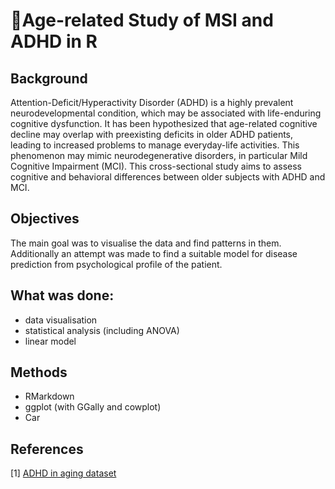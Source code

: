 # :older_woman:Age-related Study of MSI and ADHD in R

## Background
Attention-Deficit/Hyperactivity Disorder (ADHD) is a highly prevalent neurodevelopmental condition, which may be associated with life-enduring cognitive dysfunction. It has been hypothesized that age-related cognitive decline may overlap with preexisting deficits in older ADHD patients, leading to increased problems to manage everyday-life activities. This phenomenon may mimic neurodegenerative disorders, in particular Mild Cognitive Impairment (MCI). This cross-sectional study aims to assess cognitive and behavioral differences between older subjects with ADHD and MCI.

## Objectives
The main goal was to visualise the data and find patterns in them. Additionally an attempt was made to find a suitable model for disease prediction from psychological profile of the patient.

## What was done:
- data visualisation
- statistical analysis (including ANOVA)
- linear model

## Methods
- RMarkdown
- ggplot (with GGally and cowplot)
- Car 

## References
[1] [ADHD in aging dataset](https://figshare.com/articles/dataset/ADHD_in_aging/14916888)
